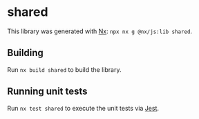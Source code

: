 # shared

This library was generated with [Nx](https://nx.dev): `npx nx g @nx/js:lib shared`.

## Building

Run `nx build shared` to build the library.

## Running unit tests

Run `nx test shared` to execute the unit tests via [Jest](https://jestjs.io).

